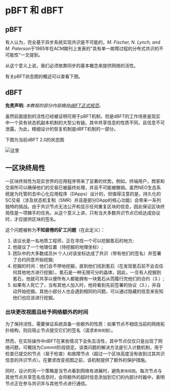 # pBFT 和 dBFT

## pBFT

有人认为，完全基于异步系统实现共识是不可能的，*M. Fischer, N. Lynch, and M. Paterson*于1985年在ACM期刊上发表的"具有单一故障过程的分布式共识的不可能性"一文提到。

从这个意义上说，我们必须依靠同步的基本概念来提供网络的活性。

有关pBFT状态图的概述可以查看下图。


## dBFT

**免责声明:** *本教程的部分内容摘自[dBFT正式规范](https://github.com/NeoResearch/yellowpaper/blob/master/sections/08_dBFT.md)。*

虽然前面提到的活性已经被证明可用于pBFT机制，但是dBFT的工作场景是现实中一个具有状态机副本机制的大型公有链。其中共享信息的性质不同，且信息不可泄露。为此，精细设计的恢复机制是dBFT机制的一部分。

下图为当前dBFT 2.0的状态图

![这里](https://github.com/NeoResearch/yellowpaper/blob/master/sections/graphviz-images/graphviz-dbft-v2-recover.jpg?raw=true)

## 一区块终局性

一区块终局性为现实世界的应用程序带来了显著的优势。例如，终端用户，商家和交易所可以确保他们的交易已被最终处理，并且不可能被撤销。虽然NEO生态系统是为托管的去中心化应用程序（DApps）设计的，但值得注意的是，持久化的SC交易（涉及状态机复制（SMR）并且是部分DApp的核心功能）会带来一系列独特的挑战。由于共识节点无法公开和显示任何重复区块的信息，因此保证区块终局性是一项棘手的任务。从这个意义上讲，只有当大多数共识节点已经达成协议时，才应提供区块的签名。

这个问题被称为**不知疲倦的矿工问题**（在此定义）：

1. 该议长是一名地质工程师，正在寻找一个可以挖掘氪石的地方;
1. 他提议了一个地理位置（待挖掘的地理坐标）;
1. 团队中的大多数成员(`M` 个人)对该坐标达成了共识（带有他们的签名）并签署了合约同意开始挖掘;
1. 挖掘的时间：他们会不停地挖掘，直到他们找到氪石（在发现氪石前不会去任何其他地方进行挖掘）。氪石是一种无限可分的晶体，因此，一旦有人挖掘到氪石，他就可共享以便所有人都能拥有一块氪石从而履行完他们的合约（3.）;
1. 如果有人死亡了，当有其他人加入时，他将看到先前签署的协议（3.），并自动开始挖掘。其他小部分人也会遇到相同的问题，可以通过隐藏的信息来告知他们也应该进行挖掘。

### 出块更改视图且给予网络额外的时间

为了保持活性，需要保证系统具备一些额外的性质：如果节点不相信当前的网络拓扑结构，则应阻止节点提交它们的签名（请求`更改视图`）。

然而，在实际操作中dBFT在某些情况下会失去活性，其中节点仅仅只是出现了网络问题，可概括为Commit阶段锁定。该类问题的解决方法是引入计数机制，用于检查已提交的节点（易于检查）和故障节点（超过一个区块高度没有收到过其共识信息的共识节点）。在要求改变视图之前，该机制提供了额外的保护措施。

同时，设计的另一个策略是当节点看到网络有进展时，避免`更改视图`。每次节点与其他节点共享签名信息时，会将额外的超时信息添加到它们的内部计时器中，表明节点正在参与共识并与其他节点进行通信。




